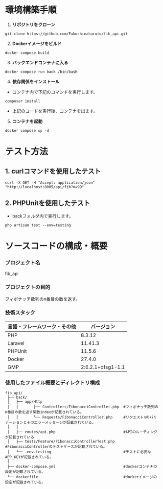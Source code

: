 # 環境構築手順

1. **リポジトリをクローン**
```
git clone https://github.com/Fukushinaharuto/fib_api.git
```
2. **Dockerイメージをビルド**
```
docker compose build
```
3. **バックエンドコンテナに入る**
```
docker compose run back /bin/bash
```
4. **依存関係をインストール**
- コンテナ内で下記のコマンドを実行します。
```
composer install
```
- 上記のコードを実行後、コンテナを出ます。
5. **コンテナを起動**
```
docker compose up -d
```

# **テスト方法**

## **1. curlコマンドを使用したテスト**
```
curl -X GET -H "Accept: application/json" "http://localhost:8005/api/fib?n=99"
```

## **2. PHPUnitを使用したテスト**
- backフォルダ内で実行します。
```
php artisan test --env=testing  
```

# **ソースコードの構成・概要**
### プロジェクト名
fib_api

### プロジェクトの目的
フィボナッチ数列のn番目の数を返す。

### 技術スタック
| 言語・フレームワーク・その他 | バージョン |
| -------------------- | ---------- |
| PHP                  | 8.3.12     |
| Laravel              | 11.41.3    |
| PHPUnit              | 11.5.6     |
| Docker               | 27.4.0     |
| GMP                  | 2:6.2.1+dfsg1-1.1|

### 使用したファイル概要とディレクトリ構成
```
fib_api/
 ├── back/
 │   ├── app/Http
 │   │       ├── Controllers/FibonacciController.php  #フィボナッチ数列のn番目の数を返す関数indexが記載されている。
 │   │       └── Requests/FibonacciController.php     #リクエストnのバリデーションとそのエラーメッセージが記載されている。
 │   │      
 │   ├── routes/api.php                               #APIのルーティングが記載されている
 │   ├── tests/Feature/FibonacciControllerTest.php    #FibonacciControllerのテストケースが記載されている。
 │   └── .env.testing                                 #テストに必要なAPP_KEYが記載されている。
 │ 
 ├── docker-compose.yml                               #dockerコンテナの設定が記載されている。
 └── dockerfile                                       #dockerイメージの設定が記載されている。
```



